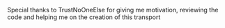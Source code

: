 Special thanks to TrustNoOneElse for giving me motivation, reviewing the code and helping me on the creation of this transport